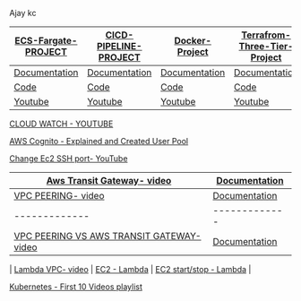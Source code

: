 Ajay kc

| [ECS-Fargate-PROJECT](https://github.com/Devops-seasia/Daily-Status/tree/main/Ajay/ECS-FARGATE-Project)  | [CICD-PIPELINE-PROJECT](https://github.com/Devops-seasia/Daily-Status/tree/main/Ajay/CICD-PIPELINE-PROJECT) | [Docker-Project](https://github.com/Devops-seasia/Daily-Status/tree/main/Ajay/Docker-Project) | [Terrafrom-Three-Tier-Project](https://github.com/Devops-seasia/Daily-Status/tree/main/Ajay/Terrafrom-Three-Tier-Project) |
| ------------- | ------------- | ------------- | ------------- |
| [Documentation](https://github.com/Devops-seasia/Daily-Status/blob/main/Ajay/ECS-FARGATE-Project/Documentation.docx) | [Documentation](https://github.com/Devops-seasia/Daily-Status/tree/main/Ajay/CICD-PIPELINE-PROJECT/Documentation)  | [Documentation](https://github.com/Devops-seasia/Daily-Status/blob/main/Ajay/Docker-Project/video-drive.txt) | [Documentation](https://github.com/Devops-seasia/Daily-Status/blob/main/Ajay/Terrafrom-Three-Tier-Project/Documentaion.docx)
| [Code](https://github.com/Devops-seasia/Daily-Status/tree/main/Ajay/ECS-FARGATE-Project/terraform-code) | [Code](https://github.com/Devops-seasia/Daily-Status/tree/main/Ajay/CICD-PIPELINE-PROJECT/terraform-code)  | [Code](https://github.com/Devops-seasia/Daily-Status/blob/main/Ajay/Docker-Project/docker-compose.yml) | [Code](https://github.com/Devops-seasia/Daily-Status/tree/main/Ajay/Terrafrom-Three-Tier-Project) 
| [Youtube](https://youtu.be/i57WJg-3-M8) | [Youtube](https://youtu.be/vrlnlNR6owc) | [Youtube](https://youtu.be/dniS9HExYuc) | [Youtube]() |
 
[CLOUD WATCH - YOUTUBE](https://youtu.be/jL6RkAXOhm4)

[AWS Cognito - Explained and Created User Pool](https://youtu.be/ixUplADBI1U)

[ Change Ec2 SSH port- YouTube ](https://youtu.be/U250zLwewEA)

| [Aws Transit Gateway- video](https://youtu.be/SmRZZTJojaw)  |  [Documentation](https://github.com/Devops-seasia/Daily-Status/blob/main/Ajay/DOCUMENTATION/Transit-Gateway-Documentation.lmhk) |
 | ------------- | ------------- |      
| [VPC PEERING- video](https://youtu.be/I3Ys4psxPRs)  |  [Documentation](https://github.com/Devops-seasia/Daily-Status/blob/main/Ajay/DOCUMENTATION/zoho-vpc-peering.odt) |
 | ------------- | ------------- |   
 | [VPC PEERING VS AWS TRANSIT GATEWAY- video](https://youtu.be/SmRZZTJojaw)  |  [Documentation](https://github.com/Devops-seasia/Daily-Status/blob/main/Ajay/DOCUMENTATION/zoho-Aws-Transit-Gateway-vs-VPC-Peering.odt) |
    
 | [Lambda VPC- video](https://youtu.be/CpPnJNjbkhk)  |  [EC2 - Lambda](https://youtu.be/93g2gLzT50c) | [EC2 start/stop - Lambda](https://youtu.be/yHvkpfT3RR8) | 

[Kubernetes - First 10 Videos playlist](https://youtube.com/playlist?list=PLeD2O0_YGL4ZbOCx79NVhfXbYAFeaPtVc)


